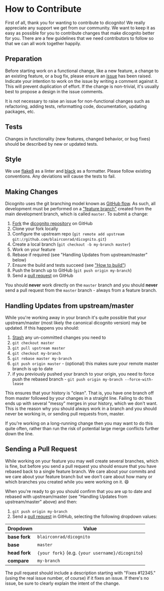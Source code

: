 # How to Contribute

First of all, thank you for wanting to contribute to dicognito! We really appreciate any support we get from
our community. We want to keep it as easy as possible for you to contribute changes that make dicognito
better for you. There are a few guidelines that we need contributors to follow so that we can all work
together happily.

## Preparation

Before starting work on a functional change, like a new feature, a change to an existing feature, or a bug
fix, please ensure an [issue](https://github.com/dicognito/dicognito/issues) has been raised. Indicate your
intention to work on the issue by writing a comment against it. This will prevent duplication of effort. If
the change is non-trivial, it's usually best to propose a design in the issue comments.

It is not necessary to raise an issue for non-functional changes such as refactoring, adding tests,
reformatting code, documentation, updating packages, etc.

## Tests

Changes in functionality (new features, changed behavior, or bug fixes) should be described by new or
updated tests.

## Style

We use [flake8](http://flake8.pycqa.org/en/latest/) as a linter and [black](https://black.readthedocs.io/en/stable/)
as a formatter. Please follow existing conventions. Any deviations will cause the tests to fail.

## Making Changes

Dicognito uses the git branching model known as [GitHub flow](https://help.github.com/articles/github-flow/).
As such, all development must be performed on a
["feature branch"](https://martinfowler.com/bliki/FeatureBranch.html) created from the main development
branch, which is called `master`. To submit a change:

1. [Fork](https://help.github.com/forking/) the
   [dicognito repository](https://github.com/blairconrad/dicognito/) on GitHub
1. Clone your fork locally
1. Configure the upstream repo (`git remote add upstream git://github.com/blairconrad/dicognito.git`)
1. Create a local branch (`git checkout -b my-branch master`)
1. Work on your feature
1. Rebase if required (see "Handling Updates from upstream/master" below)
1. Ensure the build and tests succeed (see ["How to build"](how_to_build.md "How to build"))
1. Push the branch up to GitHub (`git push origin my-branch`)
1. Send a [pull request](https://help.github.com/articles/using-pull-requests) on GitHub

You should **never** work directly on the `master` branch and you should **never** send a pull request from
the `master` branch - always from a feature branch.

## Handling Updates from upstream/master

While you're working away in your branch it's quite possible that your upstream/master (most likely the
canonical dicognito version) may be updated. If this happens you should:

1. [Stash](https://git-scm.com/book/en/v2/Git-Tools-Stashing-and-Cleaning) any un-committed changes you
   need to
1. `git checkout master`
1. `git pull upstream master`
1. `git checkout my-branch`
1. `git rebase master my-branch`
1. `git push origin master` - (optional) this makes sure your remote master branch is up to date
1. if you previously pushed your branch to your origin, you need to force push the rebased branch -
   `git push origin my-branch --force-with-lease`

This ensures that your history is "clean". That is, you have one branch off from master followed by your
changes in a straight line. Failing to do this ends up with several "messy" merges in your history, which we
don't want. This is the reason why you should always work in a branch and you should never be working in, or
sending pull requests from, master.

If you're working on a long-running change then you may want to do this quite often, rather than run the
risk of potential large merge conflicts further down the line.

## Sending a Pull Request

While working on your feature you may well create several branches, which is fine, but before you send a
pull request you should ensure that you have rebased back to a single feature branch. We care about your
commits and we care about your feature branch but we don't care about how many or which branches you created
while you were working on it. :smile:

When you're ready to go you should confirm that you are up to date and rebased with upstream/master (see
"Handling Updates from upstream/master" above) and then:

1. `git push origin my-branch`
1. Send a [pull request](https://help.github.com/articles/using-pull-requests) in GitHub, selecting the
   following dropdown values:

| Dropdown      | Value                                             |
|---------------|---------------------------------------------------|
| **base fork** | `blairconrad/dicognito`                           |
| **base**      | `master`                                          |
| **head fork** | `{your fork}` (e.g. `{your username}/dicognito`)  |
| **compare**   | `my-branch`                                       |

The pull request should include a description starting with "Fixes #12345." (using the real issue number, of
course) if it fixes an issue. If there's no issue, be sure to clearly explain the intent of the change.

